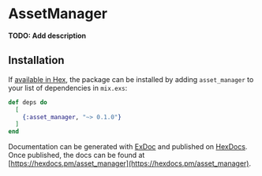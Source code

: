 # AssetManager

**TODO: Add description**

## Installation

If [available in Hex](https://hex.pm/docs/publish), the package can be installed
by adding `asset_manager` to your list of dependencies in `mix.exs`:

```elixir
def deps do
  [
    {:asset_manager, "~> 0.1.0"}
  ]
end
```

Documentation can be generated with [ExDoc](https://github.com/elixir-lang/ex_doc)
and published on [HexDocs](https://hexdocs.pm). Once published, the docs can
be found at [https://hexdocs.pm/asset_manager](https://hexdocs.pm/asset_manager).

